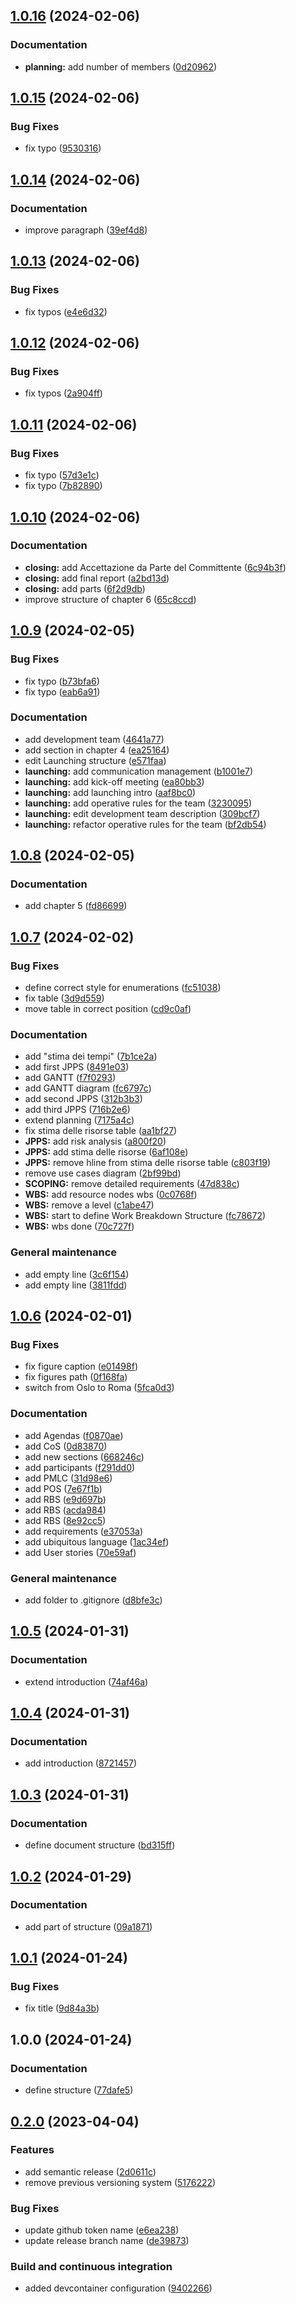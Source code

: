 ## [1.0.16](https://github.com/FilippoVissani/pm-project/compare/1.0.15...1.0.16) (2024-02-06)


### Documentation

* **planning:** add number of members ([0d20962](https://github.com/FilippoVissani/pm-project/commit/0d20962d3f9afe94c3cfb106f8ee9b3094959419))

## [1.0.15](https://github.com/FilippoVissani/pm-project/compare/1.0.14...1.0.15) (2024-02-06)


### Bug Fixes

* fix typo ([9530316](https://github.com/FilippoVissani/pm-project/commit/953031641a421f513aeed6b2c4d3fe3d3ab186d0))

## [1.0.14](https://github.com/FilippoVissani/pm-project/compare/1.0.13...1.0.14) (2024-02-06)


### Documentation

* improve paragraph ([39ef4d8](https://github.com/FilippoVissani/pm-project/commit/39ef4d8a5fcdf92aa2c299daf2cfb137d561f146))

## [1.0.13](https://github.com/FilippoVissani/pm-project/compare/1.0.12...1.0.13) (2024-02-06)


### Bug Fixes

* fix typos ([e4e6d32](https://github.com/FilippoVissani/pm-project/commit/e4e6d32abae8dedeaa31151c3e4884d9c91cacd3))

## [1.0.12](https://github.com/FilippoVissani/pm-project/compare/1.0.11...1.0.12) (2024-02-06)


### Bug Fixes

* fix typos ([2a904ff](https://github.com/FilippoVissani/pm-project/commit/2a904ff739d53aa2a1a4cc3e5e2fcb6b92c459e2))

## [1.0.11](https://github.com/FilippoVissani/pm-project/compare/1.0.10...1.0.11) (2024-02-06)


### Bug Fixes

* fix typo ([57d3e1c](https://github.com/FilippoVissani/pm-project/commit/57d3e1cb3dd45ac4e2b63dfdcad38c70c1945ee2))
* fix typo ([7b82890](https://github.com/FilippoVissani/pm-project/commit/7b828901227f79a1a4876a487ca0c3b0a7168ffc))

## [1.0.10](https://github.com/FilippoVissani/pm-project/compare/1.0.9...1.0.10) (2024-02-06)


### Documentation

* **closing:** add Accettazione da Parte del Committente ([6c94b3f](https://github.com/FilippoVissani/pm-project/commit/6c94b3fea883a03e58199a2bab5b45a2a565ff86))
* **closing:** add final report ([a2bd13d](https://github.com/FilippoVissani/pm-project/commit/a2bd13d6ac06a913691e4230fe4f75b8dc43ebae))
* **closing:** add parts ([6f2d9db](https://github.com/FilippoVissani/pm-project/commit/6f2d9dbb89ad665ed81b46631ddc6bafabcfd322))
* improve structure of chapter 6 ([65c8ccd](https://github.com/FilippoVissani/pm-project/commit/65c8ccd80386c4aaf63d30b218d196b985c8322f))

## [1.0.9](https://github.com/FilippoVissani/pm-project/compare/1.0.8...1.0.9) (2024-02-05)


### Bug Fixes

* fix typo ([b73bfa6](https://github.com/FilippoVissani/pm-project/commit/b73bfa643205247f1f069542f14829083380e19c))
* fix typo ([eab6a91](https://github.com/FilippoVissani/pm-project/commit/eab6a91f5499aa0104c7b0709a1f445937d2a53a))


### Documentation

* add development team ([4641a77](https://github.com/FilippoVissani/pm-project/commit/4641a7784e4d6889d211244bc841a95b2e99db21))
* add section in chapter 4 ([ea25164](https://github.com/FilippoVissani/pm-project/commit/ea251641cacf0a6d4d76d3ecee9c5fd196589833))
* edit Launching structure ([e571faa](https://github.com/FilippoVissani/pm-project/commit/e571faa3ff28638a1f1544933f40b4a306151042))
* **launching:** add communication management ([b1001e7](https://github.com/FilippoVissani/pm-project/commit/b1001e72d14bdff1078c22d4e01fce05918db879))
* **launching:** add kick-off meeting ([ea80bb3](https://github.com/FilippoVissani/pm-project/commit/ea80bb34ab2f79aaedb7145e1348345debe4e624))
* **launching:** add launching intro ([aaf8bc0](https://github.com/FilippoVissani/pm-project/commit/aaf8bc0f4bf5958532984a7809949fc2a370ac6a))
* **launching:** add operative rules for the team ([3230095](https://github.com/FilippoVissani/pm-project/commit/323009573791c9342ce37b1694c773dc2300bd4f))
* **launching:** edit development team description ([309bcf7](https://github.com/FilippoVissani/pm-project/commit/309bcf7b9d03d30e502b00925cdefdc26e51ab2b))
* **launching:** refactor operative rules for the team ([bf2db54](https://github.com/FilippoVissani/pm-project/commit/bf2db54a69bc03ed3676bba5fb6092ae61021863))

## [1.0.8](https://github.com/FilippoVissani/pm-project/compare/1.0.7...1.0.8) (2024-02-05)


### Documentation

* add chapter 5 ([fd86699](https://github.com/FilippoVissani/pm-project/commit/fd8669925f0f233094ed8d8ea0dd3b5f8031246e))

## [1.0.7](https://github.com/FilippoVissani/pm-project/compare/1.0.6...1.0.7) (2024-02-02)


### Bug Fixes

* define correct style for enumerations ([fc51038](https://github.com/FilippoVissani/pm-project/commit/fc51038a9bd0f99b95602d2ccd90ccbcc387ad92))
* fix table ([3d9d559](https://github.com/FilippoVissani/pm-project/commit/3d9d55965e06a4f9122757cbc65fec80578dc213))
* move table in correct position ([cd9c0af](https://github.com/FilippoVissani/pm-project/commit/cd9c0af5a2c8c7ee71571457da7c034e0f729d2a))


### Documentation

* add "stima dei tempi" ([7b1ce2a](https://github.com/FilippoVissani/pm-project/commit/7b1ce2ac32e82b6bd9c42b4ca6a6641e91c079a6))
* add first JPPS ([8491e03](https://github.com/FilippoVissani/pm-project/commit/8491e034f56d312e127c214069056a940a0ce9a2))
* add GANTT ([f7f0293](https://github.com/FilippoVissani/pm-project/commit/f7f02934358246c6f2f52fe03c0f60a4b377a0de))
* add GANTT diagram ([fc6797c](https://github.com/FilippoVissani/pm-project/commit/fc6797cb92ff424a229fe84beb307ef444c747df))
* add second JPPS ([312b3b3](https://github.com/FilippoVissani/pm-project/commit/312b3b32c9644201775a6472a7701ca27c6c07bb))
* add third JPPS ([716b2e6](https://github.com/FilippoVissani/pm-project/commit/716b2e6c7da087d9ebd5647265f7c0988f931a6b))
* extend planning ([7175a4c](https://github.com/FilippoVissani/pm-project/commit/7175a4cb44ceff751e9dcb71e6003c41491f8619))
* fix stima delle risorse table ([aa1bf27](https://github.com/FilippoVissani/pm-project/commit/aa1bf27f59e0b4f40051eec3573111a0fe1782b2))
* **JPPS:** add risk analysis ([a800f20](https://github.com/FilippoVissani/pm-project/commit/a800f20cf42505fd46cfed428db8edb9925879d1))
* **JPPS:** add stima delle risorse ([6af108e](https://github.com/FilippoVissani/pm-project/commit/6af108eb1e5b77c7a3e9183ceba986057bd76d7a))
* **JPPS:** remove hline from stima delle risorse table ([c803f19](https://github.com/FilippoVissani/pm-project/commit/c803f1906aca4918d8c561c8ad568ce871f3240c))
* remove use cases diagram ([2bf99bd](https://github.com/FilippoVissani/pm-project/commit/2bf99bd8e04bd1b222d4f409640aa04c8e95a1dd))
* **SCOPING:** remove detailed requirements ([47d838c](https://github.com/FilippoVissani/pm-project/commit/47d838c2d473c12b75407d50c7536d419c5fd3ed))
* **WBS:** add resource nodes wbs ([0c0768f](https://github.com/FilippoVissani/pm-project/commit/0c0768f8d1212a2d04b48d0bf723cc3c94950ebf))
* **WBS:** remove a level ([c1abe47](https://github.com/FilippoVissani/pm-project/commit/c1abe4722528d1b42f4a080bcd32fd23a620d3f8))
* **WBS:** start to define Work Breakdown Structure ([fc78672](https://github.com/FilippoVissani/pm-project/commit/fc786725ee9b7277382ede092ba4776aa9743558))
* **WBS:** wbs done ([70c727f](https://github.com/FilippoVissani/pm-project/commit/70c727fcb71ac4c9a72b9d1728122aa5128bd7a0))


### General maintenance

* add empty line ([3c6f154](https://github.com/FilippoVissani/pm-project/commit/3c6f154100134f2f61543533c470a9cbbe02dd23))
* add empty line ([3811fdd](https://github.com/FilippoVissani/pm-project/commit/3811fddb74a4e864856c491c9115ba185c9fdf20))

## [1.0.6](https://github.com/FilippoVissani/pm-project/compare/1.0.5...1.0.6) (2024-02-01)


### Bug Fixes

* fix figure caption ([e01498f](https://github.com/FilippoVissani/pm-project/commit/e01498f0f3282ee6dcf4d3316bb46c1c2e7e3820))
* fix figures path ([0f168fa](https://github.com/FilippoVissani/pm-project/commit/0f168fab9043960a1cb1f84a8fc85f9726f7436c))
* switch from Oslo to Roma ([5fca0d3](https://github.com/FilippoVissani/pm-project/commit/5fca0d38667187f18f8ba7322c9742be8f29a805))


### Documentation

* add Agendas ([f0870ae](https://github.com/FilippoVissani/pm-project/commit/f0870ae0a977bc81b1db2d7d7a49f8322a272f32))
* add CoS ([0d83870](https://github.com/FilippoVissani/pm-project/commit/0d83870869a9a2c81b9f80b91e1eb047c8cd1a84))
* add new sections ([668246c](https://github.com/FilippoVissani/pm-project/commit/668246c46e96cd7b045f9803fca06b37ace1da3a))
* add participants ([f291dd0](https://github.com/FilippoVissani/pm-project/commit/f291dd02e7bd9e8a344d676149ac70a8ce6b5fff))
* add PMLC ([31d98e6](https://github.com/FilippoVissani/pm-project/commit/31d98e6698c5b766fd47cbe22f2852b9c31a41d7))
* add POS ([7e67f1b](https://github.com/FilippoVissani/pm-project/commit/7e67f1b6090b9330ef9c99e59d988ab2d178e1e9))
* add RBS ([e9d697b](https://github.com/FilippoVissani/pm-project/commit/e9d697be42eef63dca66489404b72d4df46e25d5))
* add RBS ([acda984](https://github.com/FilippoVissani/pm-project/commit/acda984940a1356c95ec07d85c6f5fc8423aeb72))
* add RBS ([8e92cc5](https://github.com/FilippoVissani/pm-project/commit/8e92cc5cd2e7ce111ff4d0547500cc9f88bd0726))
* add requirements ([e37053a](https://github.com/FilippoVissani/pm-project/commit/e37053a66e91faf469c62a062951d0279539571c))
* add ubiquitous language ([1ac34ef](https://github.com/FilippoVissani/pm-project/commit/1ac34efe80f47e2157388568fc6f3b5c0159d7b3))
* add User stories ([70e59af](https://github.com/FilippoVissani/pm-project/commit/70e59af7ea4ef97663d7ec42c7e0094f4d0e72f6))


### General maintenance

* add folder to .gitignore ([d8bfe3c](https://github.com/FilippoVissani/pm-project/commit/d8bfe3c05853612fe2efcf72cfbc5ba343cc32aa))

## [1.0.5](https://github.com/FilippoVissani/pm-project/compare/1.0.4...1.0.5) (2024-01-31)


### Documentation

* extend introduction ([74af46a](https://github.com/FilippoVissani/pm-project/commit/74af46a3d8d118f29dc8f09f439909af7e2c415d))

## [1.0.4](https://github.com/FilippoVissani/pm-project/compare/1.0.3...1.0.4) (2024-01-31)


### Documentation

* add introduction ([8721457](https://github.com/FilippoVissani/pm-project/commit/872145772d6cef9aaf1af86ea393c9a66ce75a53))

## [1.0.3](https://github.com/FilippoVissani/pm-project/compare/1.0.2...1.0.3) (2024-01-31)


### Documentation

* define document structure ([bd315ff](https://github.com/FilippoVissani/pm-project/commit/bd315ff326850df75664fa42dd882ba8ce3c5bf5))

## [1.0.2](https://github.com/FilippoVissani/pm-project/compare/1.0.1...1.0.2) (2024-01-29)


### Documentation

* add part of structure ([09a1871](https://github.com/FilippoVissani/pm-project/commit/09a18714555132ed6c7312f37fe85b739c1a4283))

## [1.0.1](https://github.com/FilippoVissani/pm-project/compare/1.0.0...1.0.1) (2024-01-24)


### Bug Fixes

* fix title ([9d84a3b](https://github.com/FilippoVissani/pm-project/commit/9d84a3b13157860002da4fc8cd2ae28c6ad21009))

## 1.0.0 (2024-01-24)


### Documentation

* define structure ([77dafe5](https://github.com/FilippoVissani/pm-project/commit/77dafe53520ad9f0a73b144624b0a2ffbfa85314))

## [0.2.0](https://github.com/FilippoVissani/latex-template/compare/0.1.2+2023-03-14-16-45...0.2.0) (2023-04-04)


### Features

* add semantic release ([2d0611c](https://github.com/FilippoVissani/latex-template/commit/2d0611ce43f2dde4fc4dea5bad57b5a597b6f9de))
* remove previous versioning system ([5176222](https://github.com/FilippoVissani/latex-template/commit/5176222e75c107db276e054cd680f8808891649f))


### Bug Fixes

* update github token name ([e6ea238](https://github.com/FilippoVissani/latex-template/commit/e6ea2380def76c13ce9d3446bab8537b0a808297))
* update release branch name ([de39873](https://github.com/FilippoVissani/latex-template/commit/de3987367ad05b50a44ab2a1b94f8075fea18926))


### Build and continuous integration

* added devcontainer configuration ([9402266](https://github.com/FilippoVissani/latex-template/commit/9402266a035585ff436b8f3251207c340e8bfa5e))
